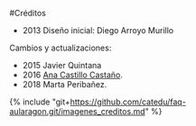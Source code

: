 #Créditos

* 2013 Diseño inicial: Diego Arroyo Murillo

Cambios y actualizaciones:

* 2015 Javier Quintana
* 2016 [Ana Castillo Castaño](http://www.ana-castillo.com/).
* 2018 Marta Peribañez.



{% include "git+https://github.com/catedu/faq-aularagon.git/imagenes_creditos.md" %}